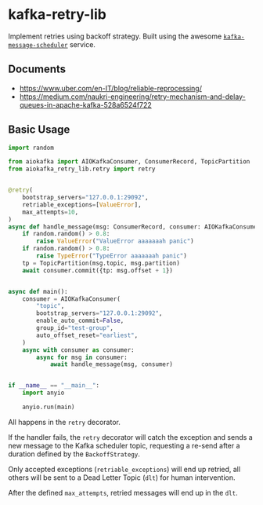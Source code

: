 # kafka-retry-lib

Implement retries using backoff strategy. Built using the awesome [`kafka-message-scheduler`](https://github.com/etf1/kafka-message-scheduler) service.

## Documents

- <https://www.uber.com/en-IT/blog/reliable-reprocessing/>
- <https://medium.com/naukri-engineering/retry-mechanism-and-delay-queues-in-apache-kafka-528a6524f722>

## Basic Usage

```python
import random

from aiokafka import AIOKafkaConsumer, ConsumerRecord, TopicPartition
from aiokafka_retry_lib.retry import retry


@retry(
    bootstrap_servers="127.0.0.1:29092",
    retriable_exceptions=[ValueError],
    max_attempts=10,
)
async def handle_message(msg: ConsumerRecord, consumer: AIOKafkaConsumer) -> None:
    if random.random() > 0.8:
        raise ValueError("ValueError aaaaaaah panic")
    if random.random() > 0.8:
        raise TypeError("TypeError aaaaaaah panic")
    tp = TopicPartition(msg.topic, msg.partition)
    await consumer.commit({tp: msg.offset + 1})


async def main():
    consumer = AIOKafkaConsumer(
        "topic",
        bootstrap_servers="127.0.0.1:29092",
        enable_auto_commit=False,
        group_id="test-group",
        auto_offset_reset="earliest",
    )
    async with consumer as consumer:
        async for msg in consumer:
            await handle_message(msg, consumer)


if __name__ == "__main__":
    import anyio

    anyio.run(main)
```

All happens in the `retry` decorator.

If the handler fails, the `retry` decorator will catch the exception and sends a new message to the Kafka scheduler topic, requesting a re-send after a duration defined by the `BackoffStrategy`.

Only accepted exceptions (`retriable_exceptions`) will end up retried, all others will be sent to a Dead Letter Topic (`dlt`) for human intervention.

After the defined `max_attempts`, retried messages will end up in the `dlt`.
